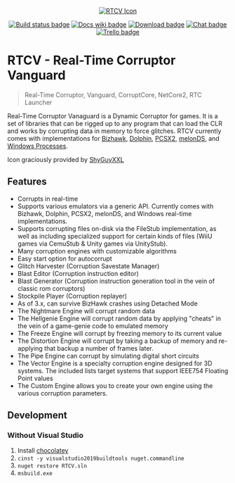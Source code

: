 <p align="center">
    <a href="https://corrupt.wiki/"><img src="Assets/Graphical Assets/Vanguard/icon.ico" alt="RTCV Icon" /></a>
</p>

<p align="center">
    <!-- Github action -->
    <a href="https://github.com/ircluzar/RTCV/actions?query=workflow%3ABuild"><img src="https://github.com/ircluzar/RTCV/workflows/Build/badge.svg" alt="Build status badge" /></a>
    <!-- Wiki -->
    <a href="https://corrupt.wiki/"><img src="https://img.shields.io/badge/docs-corrupt.wiki-blue.svg" alt="Docs wiki badge" /></a>
    <!-- Download -->
    <a href="https://redscientist.com/rtc"><img src="https://img.shields.io/badge/download-RTC-red.svg" alt="Download badge" /></a>
    <!-- Discord -->
    <a href="https://corrupt.wiki/corruptors/rtc/expert#rtc-dev-discord"><img src="https://img.shields.io/discord/279664862836031488.svg" alt="Chat badge" /></a>
    <!-- Trello -->
    <a href="https://trello.com/b/9QYo50OC/rtcv"><img src="https://img.shields.io/badge/planning-Trello-blue.svg" alt="Trello badge" /></a>
</p>

# RTCV - Real-Time Corruptor Vanguard

 > Real-Time Corruptor, Vanguard, CorruptCore, NetCore2, RTC Launcher

Real-Time Corruptor Vanaguard is a Dynamic Corruptor for games. It is a set of libraries that can be rigged up to any program that can load the CLR and works by corrupting data in memory to force glitches. RTCV currently comes with implementations for [Bizhawk](https://github.com/ircluzar/Bizhawk-Vanguard), [Dolphin](https://github.com/NarryG/dolphin-vanguard/), [PCSX2](https://github.com/NarryG/pcsx2-Vanguard), [melonDS](https://github.com/narryg/melonds-vanguard), and [Windows Processes](https://github.com/narryg/processstub-vanguard).

Icon graciously provided by [ShyGuyXXL](https://twitter.com/shyguyxxl)

## Features
- Corrupts in real-time
- Supports various emulators via a generic API. Currently comes with Bizhawk, Dolphin, PCSX2, melonDS, and Windows real-time implementations.
- Supports corrupting files on-disk via the FileStub implementation, as well as including specialized support for certain kinds of files (WiiU games via CemuStub & Unity games via UnityStub).
- Many corruption engines with customizable algorithms
- Easy start option for autocorrupt
- Glitch Harvester (Corruption Savestate Manager)
- Blast Editor (Corruption instruction editor)
- Blast Generator (Corruption instruction generation tool in the vein of classic rom corruptors)
- Stockpile Player (Corruption replayer)
- As of 3.x, can survive BizHawk crashes using Detached Mode
- The Nightmare Engine will corrupt random data
- The Hellgenie Engine will corrupt random data by applying "cheats" in the vein of a game-genie code to emulated memory
- The Freeze Engine will corrupt by freezing memory to its current value
- The Distortion Engine will corrupt by taking a backup of memory and re-applying that backup a number of frames later.
- The Pipe Engine can corrupt by simulating digital short circuits
- The Vector Engine is a specialty corruption engine designed for 3D systems. The included lists target systems that support IEEE754 Floating Point values
- The Custom Engine allows you to create your own engine using the various corruption parameters.

## Development
### Without Visual Studio

1. Install [chocolatey](https://chocolatey.org/install)
1. `cinst -y visualstudio2019buildtools nuget.commandline`
1. `nuget restore RTCV.sln`
1. `msbuild.exe`
